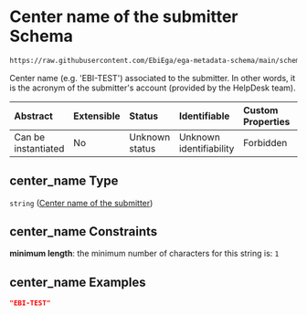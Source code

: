 # Center name of the submitter Schema

```txt
https://raw.githubusercontent.com/EbiEga/ega-metadata-schema/main/schemas/EGA.common-definitions.json#/definitions/object_core_id/properties/center_name
```

Center name (e.g. 'EBI-TEST') associated to the submitter. In other words, it is the acronym of the submitter's account (provided by the HelpDesk team).

| Abstract            | Extensible | Status         | Identifiable            | Custom Properties | Additional Properties | Access Restrictions | Defined In                                                                                           |
| :------------------ | :--------- | :------------- | :---------------------- | :---------------- | :-------------------- | :------------------ | :--------------------------------------------------------------------------------------------------- |
| Can be instantiated | No         | Unknown status | Unknown identifiability | Forbidden         | Allowed               | none                | [EGA.common-definitions.json\*](../../../schemas/EGA.common-definitions.json "open original schema") |

## center\_name Type

`string` ([Center name of the submitter](ega-12-definitions-core-identifiers-of-an-object-properties-center-name-of-the-submitter.md))

## center\_name Constraints

**minimum length**: the minimum number of characters for this string is: `1`

## center\_name Examples

```json
"EBI-TEST"
```
